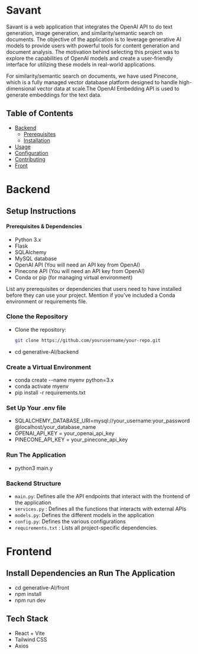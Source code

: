 # Savant

Savant is a web application that integrates the OpenAI API to do text generation, image generation, and similarity/semantic search on documents. The objective of the application is to leverage generative AI models to provide users with powerful tools for content generation and document analysis. The motivation behind selecting this project was to explore the capabilities of OpenAI models and create a user-friendly interface for utilizing these models in real-world applications.

For similarity/semantic search on documents, we have used Pinecone, which is a fully managed vector database platform designed to handle high-dimensional vector data at scale.The OpenAI Embedding API is used to generate embeddings for the text data. 

## Table of Contents

- [Backend](#backend)
  - [Prerequisites](#prerequisites)
  - [Installation](#installation)
- [Usage](#usage)
- [Configuration](#configuration)
- [Contributing](#contributing)
- [Front](#frontend)

# Backend 

## Setup Instructions


#### Prerequisites & Dependencies

- Python 3.x
- Flask
- SQLAlchemy
- MySQL database
- OpenAI API (You will need an API key from OpenAI)
- Pinecone API (You will need an API key from OpenAI)
- Conda or pip (for managing virtual environment)

List any prerequisites or dependencies that users need to have installed before they can use your project. Mention if you've included a Conda environment or requirements file.
###  Clone the Repository
- Clone the repository:

   ```bash
   git clone https://github.com/yourusername/your-repo.git

- cd generative-AI/backend

### Create a Virtual Environment 
- conda create --name myenv python=3.x
- conda activate myenv
- pip install -r requirements.txt



### Set Up Your .env file
- SQLALCHEMY_DATABASE_URI=mysql://your_username:your_password@localhost/your_database_name
- OPENAI_API_KEY = your_openai_api_key
- PINECONE_API_KEY = your_pinecone_api_key

### Run The Application
- python3 main.y

### Backend Structure
- ```main.py```: Defines alle the API endpoints that interact with the frontend of the application
- ```services.py``` : Defines all the functions that interacts with external APIs 
- ```models.py```: Defines the different models in the application
- ```config.py```: Defines the various configurations 
- ```requirements.txt``` : Lists all project-specific dependencies.


# Frontend 
## Install Dependencies an Run The Application
- cd generative-AI/front 
- npm install
- npm run dev


## Tech Stack 
- React + Vite 
- Tailwind CSS 
- Axios 



